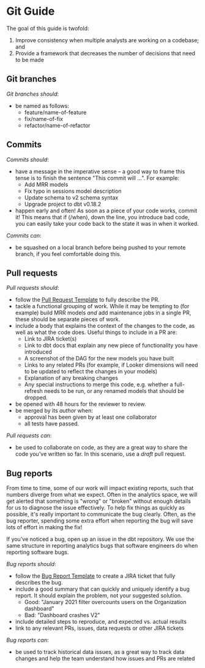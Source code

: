 # Git Guide

The goal of this guide is twofold:

1. Improve consistency when multiple analysts are working on a codebase; and
2. Provide a framework that decreases the number of decisions that need to be
made

## Git branches

_Git branches should_:
* be named as follows:
  * feature/name-of-feature
  * fix/name-of-fix
  * refactor/name-of-refactor

## Commits

_Commits should_:

* have a message in the imperative sense – a good way to frame this tense is to
  finish the sentence "This commit will ...". For example:
  * Add MRR models
  * Fix typo in sessions model description
  * Update schema to v2 schema syntax
  * Upgrade project to dbt v0.18.2
* happen early and often! As soon as a piece of your code works, commit it! This
  means that if (/when), down the line, you introduce bad code, you can easily
  take your code back to the state it was in when it worked.

_Commits can_:

* be squashed on a local branch before being  pushed to your remote branch, if
  you feel comfortable doing this.

## Pull requests

_Pull requests should_:

* follow the [Pull Request Template](/.github/pull_request_template.md) to fully
  describe the PR.
* tackle a functional grouping of work. While it may be tempting to (for
  example) build MRR models _and_ add maintenance jobs in a single PR, these
  should be separate pieces of work.
* include a body that explains the context of the changes to the code, as well
  as what the code does. Useful things to include in a PR are:
  * Link to JIRA ticket(s)
  * Link to dbt docs that explain any new piece of functionality you have
    introduced
  * A screenshot of the DAG for the new models you have built
  * Links to any related PRs (for example, if Looker dimensions will need to be
    updated to reflect the changes in your models)
  * Explanation of any breaking changes
  * Any special instructions to merge this code, e.g. whether a full-refresh
    needs to be run, or any renamed models that should be dropped.
* be opened with 48 hours for the reviewer to review.
* be merged by its _author_ when:
  * approval has been given by at least one collaborator
  * all tests have passed.

_Pull requests can_:

* be used to collaborate on code, as they are a great way to share the code
  you've written so far. In this scenario, use a _draft_ pull request.

## Bug reports

From time to time, some of our work will impact existing reports, such that numbers diverge from what we expect. Often in the analytics space, we will get alerted that something is "wrong" or "broken" without enough details for us to diagnose the issue effectively. To help fix things as quickly as possible, it's really important to communicate the bug clearly. Often, as the bug reporter, spending some extra effort when reporting the bug will save lots of effort in making the fix!

If you've noticed a bug, open up an issue in the dbt repository. We use the same structure in reporting analytics bugs that software engineers do when reporting software bugs.

_Bug reports should_:

* follow the [Bug Report Template](/.github/ISSUE_TEMPLATE/bug_report.md) to create a
  JIRA ticket that fully describes the bug.
* include a good summary that can quickly and uniquely identify a bug report. It should explain the problem, not your suggested solution.
  * Good: "January 2021 filter overcounts users on the Organization dashboard"
  * Bad: "Dashboard crashes V2"
* include detailed steps to reproduce, and expected vs. actual results
* link to any relevant PRs, issues, data requests or other JIRA tickets

_Bug reports can_:

* be used to track historical data issues, as a great way to track data changes
  and help the team understand how issues and PRs are related

